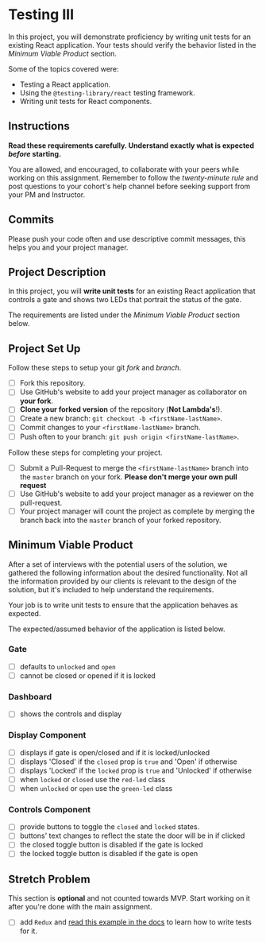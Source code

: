 # Testing III

In this project, you will demonstrate proficiency by writing unit tests for an existing React application. Your tests should verify the behavior listed in the _Minimum Viable Product_ section.

Some of the topics covered were:

-   Testing a React application.
-   Using the `@testing-library/react` testing framework.
-   Writing unit tests for React components.

## Instructions

**Read these requirements carefully. Understand exactly what is expected _before_ starting.**

You are allowed, and encouraged, to collaborate with your peers while working on this assignment. Remember to follow the _twenty-minute rule_ and post questions to your cohort's help channel before seeking support from your PM and Instructor.

## Commits

Please push your code often and use descriptive commit messages, this helps you and your project manager.

## Project Description

In this project, you will **write unit tests** for an existing React application that controls a gate and shows two LEDs that portrait the status of the gate.

The requirements are listed under the _Minimum Viable Product_ section below.

## Project Set Up

Follow these steps to setup your git _fork_ and _branch_.

-   [ ] Fork this repository.
-   [ ] Use GitHub's website to add your project manager as collaborator on **your fork**.
-   [ ] **Clone your forked version** of the repository (**Not Lambda's**!).
-   [ ] Create a new branch: `git checkout -b <firstName-lastName>`.
-   [ ] Commit changes to your `<firstName-lastName>` branch.
-   [ ] Push often to your branch: `git push origin <firstName-lastName>`.

Follow these steps for completing your project.

-   [ ] Submit a Pull-Request to merge the `<firstName-lastName>` branch into the `master` branch on your fork. **Please don't merge your own pull request**
-   [ ] Use GitHub's website to add your project manager as a reviewer on the pull-request.
-   [ ] Your project manager will count the project as complete by merging the branch back into the `master` branch of your forked repository.

## Minimum Viable Product

After a set of interviews with the potential users of the solution, we gathered the following information about the desired functionality. Not all the information provided by our clients is relevant to the design of the solution, but it's included to help understand the requirements.

Your job is to write unit tests to ensure that the application behaves as expected.

The expected/assumed behavior of the application is listed below.

### Gate

-   [ ] defaults to `unlocked` and `open`
-   [ ] cannot be closed or opened if it is locked

### Dashboard

-   [ ] shows the controls and display

### Display Component

-   [ ] displays if gate is open/closed and if it is locked/unlocked
-   [ ] displays 'Closed' if the `closed` prop is `true` and 'Open' if otherwise
-   [ ] displays 'Locked' if the `locked` prop is `true` and 'Unlocked' if otherwise
-   [ ] when `locked` or `closed` use the `red-led` class
-   [ ] when `unlocked` or `open` use the `green-led` class

### Controls Component

-   [ ] provide buttons to toggle the `closed` and `locked` states.
-   [ ] buttons' text changes to reflect the state the door will be in if clicked
-   [ ] the closed toggle button is disabled if the gate is locked
-   [ ] the locked toggle button is disabled if the gate is open

## Stretch Problem

This section is **optional** and not counted towards MVP. Start working on it after you're done with the main assignment.

-   [ ] add `Redux` and [read this example in the docs](https://testing-library.com/docs/example-react-redux) to learn how to write tests for it.
